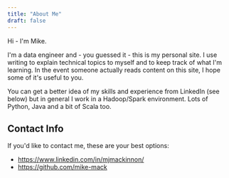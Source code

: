 ```yaml
---
title: "About Me"
draft: false
---
```


Hi - I'm Mike.  

I'm a data engineer and - you guessed it - this is my personal site. I use writing to explain technical topics to myself and to keep track of what I'm learning. In the event someone actually reads content on this site, I hope some of it's useful to you.

You can get a better idea of my skills and experience from LinkedIn (see below) but in general I work in a Hadoop/Spark environment. Lots of Python, Java and a bit of Scala too.

## Contact Info
If you'd like to contact me, these are your best options:
- https://www.linkedin.com/in/mjmackinnon/
- https://github.com/mike-mack
